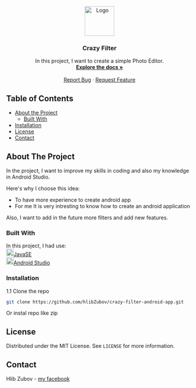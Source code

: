 <!-- PROJECT LOGO -->
<br />
<p align="center">
  <a href="https://github.com/hlibZubov/crazy-filter-android-app">
    <img src="https://www.flaticon.com/svg/static/icons/svg/2868/2868042.svg" alt="Logo" width="80" height="80">
  </a>

  <h3 align="center">Crazy Filter</h3>

  <p align="center">
   In this project, I want to create a simple Photo Editor.
    <br />
    <a href="https://github.com/hlibZubov/crazy-filter-android-app"><strong>Explore the docs »</strong></a>
    <br />
    <br />
    <a href="https://github.com/hlibZubov/crazy-filter-android-app">Report Bug</a>
    ·
    <a href="https://github.com/hlibZubov/crazy-filter-android-app">Request Feature</a>
  </p>
</p>

## Table of Contents

* [About the Project](#about-the-project)
  * [Built With](#built-with)
* [Installation](#installation)
* [License](#license)
* [Contact](#contact)

## About The Project
In the project, I want to improve my skills in coding and also my knowledge in Android Studio.

Here's why I choose this idea:
* To have more experience to create android app
* For me It is very intresting to know how to create an android application

Also, I want to add in the future more filters and add new features.

### Built With 
In this project, I had use:
  <br><img src="https://www.flaticon.com/svg/static/icons/svg/226/226777.svg" alt="LogoJava" width="20" height="20">[JavaSE](https://www.oracle.com/java/technologies/javase-downloads.html)
  <br><img src="https://www.flaticon.com/svg/static/icons/svg/1069/1069893.svg" alt="LogoAndroidStudio" width="20" height="20">[Android Studio](https://developer.android.com/studio?gclid=CjwKCAiA-_L9BRBQEiwA-bm5fofrFS3fPekudxFMdUMOuL3w3-wJRXH_MADIFose_SPiPZ06Ua-TjhoCuK0QAvD_BwE&gclsrc=aw.ds)  

### Installation
1.1 Clone the repo
```sh
git clone https://github.com/hlibZubov/crazy-filter-android-app.git
```
Or instal repo like zip 
<!-- LICENSE -->
## License

Distributed under the MIT License. See `LICENSE` for more information.

<!-- CONTACT -->
## Contact

Hlib Zubov - [my facebook](https://www.facebook.com/profile.php?id=100007573996338)

